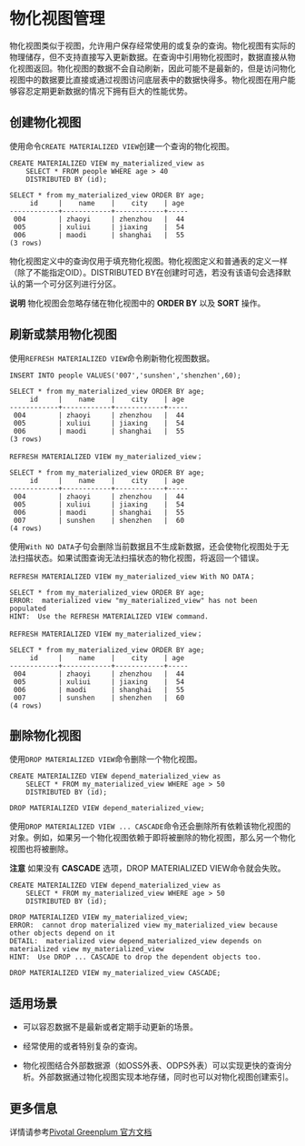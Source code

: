 物化视图管理 
===========================

物化视图类似于视图，允许用户保存经常使用的或复杂的查询。物化视图有实际的物理储存，但不支持直接写入更新数据。在查询中引用物化视图时，数据直接从物化视图返回。物化视图的数据不会自动刷新，因此可能不是最新的，但是访问物化视图中的数据要比直接或通过视图访问底层表中的数据快得多。物化视图在用户能够容忍定期更新数据的情况下拥有巨大的性能优势。

创建物化视图 
---------------------------

使用命令`CREATE MATERIALIZED VIEW`创建一个查询的物化视图。



    CREATE MATERIALIZED VIEW my_materialized_view as 
        SELECT * FROM people WHERE age > 40
        DISTRIBUTED BY (id);
    
    SELECT * from my_materialized_view ORDER BY age;
         id     |    name    |    city    | age
    ------------+------------+------------+-----
     004        | zhaoyi     | zhenzhou   |  44
     005        | xuliui     | jiaxing    |  54
     006        | maodi      | shanghai   |  55
    (3 rows)



物化视图定义中的查询仅用于填充物化视图。物化视图定义和普通表的定义一样（除了不能指定OID）。DISTRIBUTED BY在创建时可选，若没有该语句会选择默认的第一个可分区列进行分区。


**说明** 物化视图会忽略存储在物化视图中的 **ORDER BY** 以及 **SORT** 操作。

刷新或禁用物化视图 
------------------------------

使用`REFRESH MATERIALIZED VIEW`命令刷新物化视图数据。



    INSERT INTO people VALUES('007','sunshen','shenzhen',60);
    
    SELECT * from my_materialized_view ORDER BY age;
         id     |    name    |    city    | age
    ------------+------------+------------+-----
     004        | zhaoyi     | zhenzhou   |  44
     005        | xuliui     | jiaxing    |  54
     006        | maodi      | shanghai   |  55
    (3 rows) 
    
    REFRESH MATERIALIZED VIEW my_materialized_view；
    
    SELECT * from my_materialized_view ORDER BY age;
         id     |    name    |    city    | age 
    ------------+------------+------------+-----
     004        | zhaoyi     | zhenzhou   |  44 
     005        | xuliui     | jiaxing    |  54
     006        | maodi      | shanghai   |  55
     007        | sunshen    | shenzhen   |  60  
    (4 rows)



使用`With NO DATA`子句会删除当前数据且不生成新数据，还会使物化视图处于无法扫描状态。如果试图查询无法扫描状态的物化视图，将返回一个错误。




    REFRESH MATERIALIZED VIEW my_materialized_view With NO DATA；
    
    SELECT * from my_materialized_view ORDER BY age;
    ERROR:  materialized view "my_materialized_view" has not been populated
    HINT:  Use the REFRESH MATERIALIZED VIEW command.
    
    REFRESH MATERIALIZED VIEW my_materialized_view；
    
    SELECT * from my_materialized_view ORDER BY age;
         id     |    name    |    city    | age 
    ------------+------------+------------+-----
     004        | zhaoyi     | zhenzhou   |  44 
     005        | xuliui     | jiaxing    |  54
     006        | maodi      | shanghai   |  55
     007        | sunshen    | shenzhen   |  60  
    (4 rows)



删除物化视图 
---------------------------

使用`DROP MATERIALIZED VIEW`命令删除一个物化视图。



    CREATE MATERIALIZED VIEW depend_materialized_view as 
        SELECT * FROM my_materialized_view WHERE age > 50 
        DISTRIBUTED BY (id);
    
    DROP MATERIALIZED VIEW depend_materialized_view;



使用`DROP MATERIALIZED VIEW ... CASCADE`命令还会删除所有依赖该物化视图的对象。例如，如果另一个物化视图依赖于即将被删除的物化视图，那么另一个物化视图也将被删除。



**注意** 如果没有 **CASCADE** 选项，DROP MATERIALIZED VIEW命令就会失败。

    CREATE MATERIALIZED VIEW depend_materialized_view as 
        SELECT * FROM my_materialized_view WHERE age > 50 
        DISTRIBUTED BY (id);
    
    DROP MATERIALIZED VIEW my_materialized_view;
    ERROR:  cannot drop materialized view my_materialized_view because other objects depend on it
    DETAIL:  materialized view depend_materialized_view depends on materialized view my_materialized_view
    HINT:  Use DROP ... CASCADE to drop the dependent objects too.
    
    DROP MATERIALIZED VIEW my_materialized_view CASCADE;



适用场景 
-------------------------

* 可以容忍数据不是最新或者定期手动更新的场景。

* 经常使用的或者特别复杂的查询。

* 物化视图结合外部数据源（如OSS外表、ODPS外表）可以实现更快的查询分析。外部数据通过物化视图实现本地存储，同时也可以对物化视图创建索引。

  




更多信息 
-------------------------

详情请参考[Pivotal Greenplum 官方文档](https://gpdb.docs.pivotal.io/6-3/ref_guide/sql_commands/CREATE_MATERIALIZED_VIEW.html)

